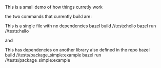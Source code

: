 This is a small demo of how things curretly work



the two commands that currently build are: 

This is a single file with no dependencies 
bazel build //tests:hello
bazel run //tests:hello

and 

This has dependencies on another library also defined in the repo
bazel build //tests/package_simple:example
bazel run //tests/package_simple:example